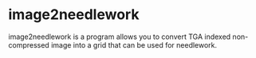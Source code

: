 image2needlework
================

image2needlework is a program allows you to convert TGA indexed non-compressed image into a grid that can be used for needlework.
